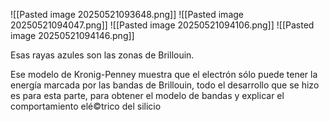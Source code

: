 ![[Pasted image 20250521093648.png]]
![[Pasted image 20250521094047.png]]
![[Pasted image 20250521094106.png]]
![[Pasted image 20250521094146.png]]

Esas rayas azules son las zonas de Brillouin.

Ese modelo de Kronig-Penney muestra que el electrón sólo puede tener la energía marcada por las bandas de Brillouin, todo el desarrollo que se hizo es para esta parte, para obtener el modelo de bandas y explicar el comportamiento elé©trico del silicio